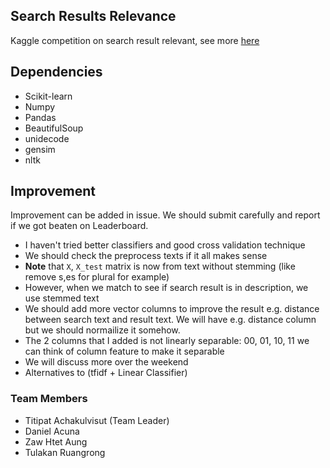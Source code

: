 ## Search Results Relevance

Kaggle competition on search result relevant, see more [here](https://www.kaggle.com/c/crowdflower-search-relevance/)


## Dependencies

- Scikit-learn
- Numpy
- Pandas
- BeautifulSoup
- unidecode
- gensim
- nltk

## Improvement

Improvement can be added in issue. We should submit carefully and report if we got beaten on Leaderboard.

- I haven't tried better classifiers and good cross validation technique
- We should check the preprocess texts if it all makes sense
- **Note** that `X`, `X_test` matrix is now from text without stemming (like remove s,es for plural for example)
- However, when we match to see if search result is in description, we use stemmed text
- We should add more vector columns to improve the result e.g. distance between search text and result text. We will have e.g. distance column but we should normailize it somehow.
- The 2 columns that I added is not linearly separable: 00, 01, 10, 11 we can think of column feature to make it separable 
- We will discuss more over the weekend
- Alternatives to (tfidf + Linear Classifier)

### Team Members

- Titipat Achakulvisut (Team Leader)
- Daniel Acuna
- Zaw Htet Aung
- Tulakan Ruangrong
